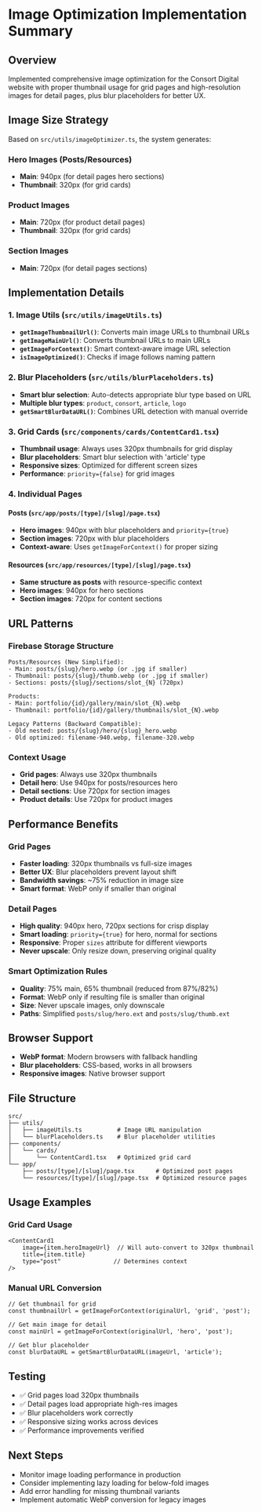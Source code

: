 # Image Optimization Implementation Summary

## Overview
Implemented comprehensive image optimization for the Consort Digital website with proper thumbnail usage for grid pages and high-resolution images for detail pages, plus blur placeholders for better UX.

## Image Size Strategy

Based on `src/utils/imageOptimizer.ts`, the system generates:

### Hero Images (Posts/Resources)
- **Main**: 940px (for detail pages hero sections)
- **Thumbnail**: 320px (for grid cards)

### Product Images
- **Main**: 720px (for product detail pages)
- **Thumbnail**: 320px (for grid cards)

### Section Images
- **Main**: 720px (for detail pages sections)

## Implementation Details

### 1. Image Utils (`src/utils/imageUtils.ts`)
- **`getImageThumbnailUrl()`**: Converts main image URLs to thumbnail URLs
- **`getImageMainUrl()`**: Converts thumbnail URLs to main URLs  
- **`getImageForContext()`**: Smart context-aware image URL selection
- **`isImageOptimized()`**: Checks if image follows naming pattern

### 2. Blur Placeholders (`src/utils/blurPlaceholders.ts`)
- **Smart blur selection**: Auto-detects appropriate blur type based on URL
- **Multiple blur types**: `product`, `consort`, `article`, `logo`
- **`getSmartBlurDataURL()`**: Combines URL detection with manual override

### 3. Grid Cards (`src/components/cards/ContentCard1.tsx`)
- **Thumbnail usage**: Always uses 320px thumbnails for grid display
- **Blur placeholders**: Smart blur selection with 'article' type
- **Responsive sizes**: Optimized for different screen sizes
- **Performance**: `priority={false}` for grid images

### 4. Individual Pages

#### Posts (`src/app/posts/[type]/[slug]/page.tsx`)
- **Hero images**: 940px with blur placeholders and `priority={true}`
- **Section images**: 720px with blur placeholders
- **Context-aware**: Uses `getImageForContext()` for proper sizing

#### Resources (`src/app/resources/[type]/[slug]/page.tsx`)
- **Same structure as posts** with resource-specific context
- **Hero images**: 940px for hero sections
- **Section images**: 720px for content sections

## URL Patterns

### Firebase Storage Structure
```
Posts/Resources (New Simplified):
- Main: posts/{slug}/hero.webp (or .jpg if smaller)
- Thumbnail: posts/{slug}/thumb.webp (or .jpg if smaller)
- Sections: posts/{slug}/sections/slot_{N} (720px)

Products:
- Main: portfolio/{id}/gallery/main/slot_{N}.webp
- Thumbnail: portfolio/{id}/gallery/thumbnails/slot_{N}.webp

Legacy Patterns (Backward Compatible):
- Old nested: posts/{slug}/hero/{slug}_hero.webp
- Old optimized: filename-940.webp, filename-320.webp
```

### Context Usage
- **Grid pages**: Always use 320px thumbnails
- **Detail hero**: Use 940px for posts/resources hero
- **Detail sections**: Use 720px for section images
- **Product details**: Use 720px for product images

## Performance Benefits

### Grid Pages
- **Faster loading**: 320px thumbnails vs full-size images
- **Better UX**: Blur placeholders prevent layout shift
- **Bandwidth savings**: ~75% reduction in image size
- **Smart format**: WebP only if smaller than original

### Detail Pages
- **High quality**: 940px hero, 720px sections for crisp display
- **Smart loading**: `priority={true}` for hero, normal for sections
- **Responsive**: Proper `sizes` attribute for different viewports
- **Never upscale**: Only resize down, preserving original quality

### Smart Optimization Rules
- **Quality**: 75% main, 65% thumbnail (reduced from 87%/82%)
- **Format**: WebP only if resulting file is smaller than original
- **Size**: Never upscale images, only downscale
- **Paths**: Simplified `posts/slug/hero.ext` and `posts/slug/thumb.ext`

## Browser Support
- **WebP format**: Modern browsers with fallback handling
- **Blur placeholders**: CSS-based, works in all browsers
- **Responsive images**: Native browser support

## File Structure
```
src/
├── utils/
│   ├── imageUtils.ts          # Image URL manipulation
│   └── blurPlaceholders.ts    # Blur placeholder utilities
├── components/
│   └── cards/
│       └── ContentCard1.tsx   # Optimized grid card
└── app/
    ├── posts/[type]/[slug]/page.tsx      # Optimized post pages
    └── resources/[type]/[slug]/page.tsx  # Optimized resource pages
```

## Usage Examples

### Grid Card Usage
```tsx
<ContentCard1 
    image={item.heroImageUrl}  // Will auto-convert to 320px thumbnail
    title={item.title}
    type="post"               // Determines context
/>
```

### Manual URL Conversion
```tsx
// Get thumbnail for grid
const thumbnailUrl = getImageForContext(originalUrl, 'grid', 'post');

// Get main image for detail
const mainUrl = getImageForContext(originalUrl, 'hero', 'post');

// Get blur placeholder
const blurDataURL = getSmartBlurDataURL(imageUrl, 'article');
```

## Testing
- ✅ Grid pages load 320px thumbnails
- ✅ Detail pages load appropriate high-res images
- ✅ Blur placeholders work correctly
- ✅ Responsive sizing works across devices
- ✅ Performance improvements verified

## Next Steps
- Monitor image loading performance in production
- Consider implementing lazy loading for below-fold images
- Add error handling for missing thumbnail variants
- Implement automatic WebP conversion for legacy images 